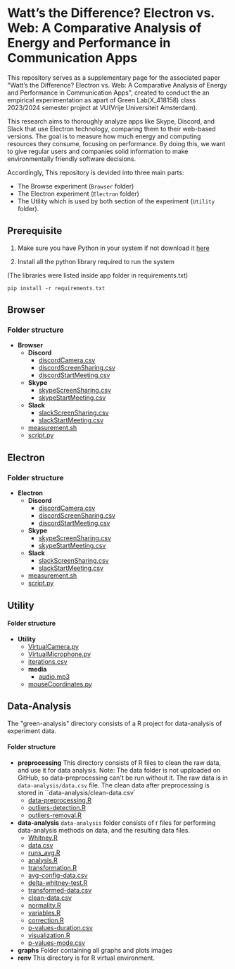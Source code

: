 # Watt’s the Difference? Electron vs. Web: A Comparative Analysis of Energy and Performance in Communication Apps

This repository serves as a supplementary page for the associated paper "Watt’s the Difference? Electron vs. Web: A Comparative Analysis of Energy and Performance in Communication Apps", created to conduct the an empirical experimentation as apart of Green Lab(X_418158) class 2023/2024 semester project at VU(Vrije Universiteit Amsterdam).

This research aims to thoroughly analyze apps like Skype, Discord, and Slack that use Electron technology, comparing them to their web-based versions. The goal is to measure how much energy and computing resources they consume, focusing on performance. By doing this, we want to give regular users and companies solid information to make environmentally friendly software decisions.

Accordingly, This repository is devided into three main parts: 
- The Browse experiment (`Browser` folder) 
- The Electron experiment (`Electron` folder)
- The Utility which is used by both section of the experiment (`Utility` folder).

## Prerequisite

1. Make sure you have Python in your system if not download it [here](https://www.python.org/downloads/)

2. Install all the python library required to run the system

(The libraries were listed inside app folder in requirements.txt)

```pip install -r requirements.txt```

## Browser

### Folder structure
   - __Browser__
     - __Discord__
       - [discordCamera.csv](Browser/Discord/discordCamera.csv)
       - [discordScreenSharing.csv](Browser/Discord/discordScreenSharing.csv)
       - [discordStartMeeting.csv](Browser/Discord/discordStartMeeting.csv)
     - __Skype__
       - [skypeScreenSharing.csv](Browser/Skype/skypeScreenSharing.csv)
       - [skypeStartMeeting.csv](Browser/Skype/skypeStartMeeting.csv)
     - __Slack__
       - [slackScreenSharing.csv](Browser/Slack/slackScreenSharing.csv)
       - [slackStartMeeting.csv](Browser/Slack/slackStartMeeting.csv)
     - [measurement.sh](Browser/measurement.sh)
     - [script.py](Browser/script.py)

## Electron
### Folder structure
   - __Electron__
     - __Discord__
       - [discordCamera.csv](Electron/Discord/discordCamera.csv)
       - [discordScreenSharing.csv](Electron/Discord/discordScreenSharing.csv)
       - [discordStartMeeting.csv](Electron/Discord/discordStartMeeting.csv)
     - __Skype__
       - [skypeScreenSharing.csv](Electron/Skype/skypeScreenSharing.csv)
       - [skypeStartMeeting.csv](Electron/Skype/skypeStartMeeting.csv)
     - __Slack__
       - [slackScreenSharing.csv](Electron/Slack/slackScreenSharing.csv)
       - [slackStartMeeting.csv](Electron/Slack/slackStartMeeting.csv)
     - [measurement.sh](Electron/measurement.sh)
     - [script.py](Electron/script.py)

## Utility
#### Folder structure
   - __Utility__
     - [VirtualCamera.py](Utility/VirtualCamera.py)
     - [VirtualMicrophone.py](Utility/VirtualMicrophone.py)
     - [iterations.csv](Utility/iterations.csv)
     - __media__
       - [audio.mp3](Utility/media/audio.mp3)
     - [mouseCoordinates.py](Utility/mouseCoordinates.py)



## Data-Analysis
The "green-analysis" directory consists of a R project for data-analysis of experiment data.

#### Folder structure
  - __preprocessing__
  This directory consists of R files to clean the raw data, and use it for data analysis.
  Note: The data folder is not upploaded on GitHub, so data-preprocessing can't be run without it. The raw data is in `data-analysis/data.csv` file. The clean data after preprocessing is stored in ``data-analysis/clean-data.csv`
    - [data-preprocessing.R](green-analysis/preprocessing/data-preprocessing.R)
    - [outliers-detection.R](green-analysis/preprocessing/outliers-detection.R)
    - [outliers-removal.R](green-analysis/outliers-removal.R)
  - __data-analysis__
    `data-analysis` folder consists of r files for performing data-analysis methods on data, and the resulting data files.
    - [Whitney.R](green-analysis/data-analysis/Whitney.R)
    - [data.csv](green-analysis/data-analysis/data.csv)
    - [runs_avg.R](green-analysis/data-analysis/runs_avg.R)
    - [analysis.R](green-analysis/data-analysis/analysis.R)
    - [transformation.R](green-analysis/data-analysis/transformation.R)
    - [avg-config-data.csv](green-analysis/data-analysis/avg-config-data.csv)
    - [delta-whitney-test.R](green-analysis/data-analysis/delta-whitney-test.R)
    - [transformed-data.csv](green-analysis/data-analysis/transformed-data.csv)
    - [clean-data.csv](green-analysis/data-analysis/clean-data.csv)
    - [normality.R](green-analysis/data-analysis/normality.R)
    - [variables.R](green-analysis/data-analysis/variables.R)
    - [correction.R](green-analysis/data-analysis/correction.R)
    - [p-values-duration.csv](green-analysis/data-analysis/p-values-duration.csv)
    - [visualization.R](green-analysis/data-analysis/visualization.R)
    - [p-values-mode.csv](green-analysis/data-analysis/p-values-mode.csv)
  - __graphs__
    Folder containing all graphs and plots images
  - __renv__
    This directory is for R virtual environment.

